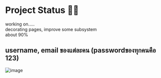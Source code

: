 # Project Status :man_technologist:
working on..... <br />
decorating pages, improve some subsystem <br />
about 90% <br />

## username, email ของแต่ละคน (passwordของทุกคนคือ 123)
![image](https://user-images.githubusercontent.com/111451719/197275978-a9d27643-19e6-4260-a06c-6c533be672f2.png)<br /><br />
